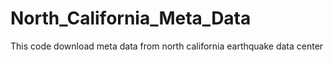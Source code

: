 # North_California_Meta_Data
This code download meta data from north california earthquake data center
